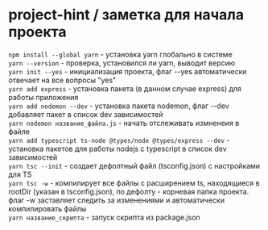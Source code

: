 # project-hint / заметка для начала проекта

 ```npm install --global yarn```  - установка yarn глобально в системе </br>
```yarn --version``` - проверка, установился ли yarn, выводит версию </br>
```yarn init --yes``` - инициализация проекта, флаг --yes автоматически отвечает на все вопросы "yes" </br>
```yarn add express``` - установка пакета (в данном случае express) для работы приложения </br>
```yarn add nodemon --dev``` - установка пакета nodemon, флаг --dev добавляет пакет в список dev зависимостей </br>
```yarn nodemon название_файла.js``` - начать отслеживать измненеия в файле </br>
```yarn add typescript ts-node @types/node @types/express --dev``` - установка пакетов для работы nodejs с typescript в список dev зависимостей </br>
```yarn tsc --init``` - создает дефолтный файл (tsconfig.json) с настройками для TS </br>
```yarn tsc -w``` - компилирует все файлы с расширением ts, находящиеся в rootDir (указан в tsconfig.json), по дефолту - корневая папка проекта. флаг -w заставляет следить за изменениями и автоматически компилировать файлы </br>
```yarn название_скрипта``` - запуск скрипта из package.json
